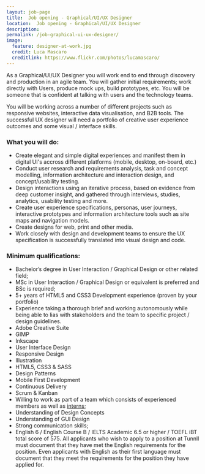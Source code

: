 ```yaml
---
layout: job-page 
title:  Job opening - Graphical/UI/UX Designer 
location:  Job opening - Graphical/UI/UX Designer
description:  
permalink: /job-graphical-ui-ux-designer/
image:
  feature: designer-at-work.jpg 
  credit: Luca Mascaro 
  creditlink: https://www.flickr.com/photos/lucamascaro/
---
```


As a Graphical/UI/UX Designer you will work end to end through discovery and production in an agile team. You will gather initial requirements; work directly with Users, produce mock ups, build prototypes, etc. You will be someone that is confident at talking with users and the technology teams.

You will be working across a number of different projects such as responsive websites, interactive data visualisation, and B2B tools. The successful UX designer will need a portfolio of creative user experience outcomes and some visual / interface skills.

### What you will do:

*   Create elegant and simple digital experiences and manifest them in digital UI's accross different platforms (mobile, desktop, on-board, etc.)
*   Conduct user research and requirements analysis, task and concept modelling, information architecture and interaction design, and concept/usability testing.
*   Design interactions using an iterative process, based on evidence from deep customer insight, and gathered through interviews, studies, analytics, usability testing and more.
*   Create user experience specifications, personas, user journeys, interactive prototypes and information architecture tools such as site maps and navigation models.
*   Create designs for web, print and other media.
*   Work closely with design and development teams to ensure the UX specification is successfully translated into visual design and code.

### Minimum qualifications:

*   Bachelor’s degree in User Interaction / Graphical Design or other related field;
*   MSc in User Interaction / Graphical Design or equivalent is preferred and BSc is required;
*   5+ years of HTML5 and CSS3 Development experience (proven by your portfolio)
*   Experience taking a thorough brief and working autonomously while being able to lias with stakeholders and the team to specific project / design guidelines.
*   Adobe Creative Suite
*   GIMP
*   Inkscape
*   User Interface Design
*   Responsive Design
*   Illustration
*   HTML5, CSS3 & SASS
*   Design Patterns
*   Mobile First Development
*   Continuous Delivery
*   Scrum & Kanban
*   Willing to work as part of a team which consists of experienced members as well as [interns](/internship-graphical-user-experience-user-interface-designer/);
*   Understanding of Design Concepts 
*   Understanding of GUI Design
*   Strong communication skills;
*   English 6 / English Course B / IELTS Academic 6.5 or higher / TOEFL iBT total score of 575. All applicants who wish to apply to a position at Tunnll must document that they have met the English requirements for the position. Even applicants with English as their first language must document that they meet the requirements for the position they have applied for. 



